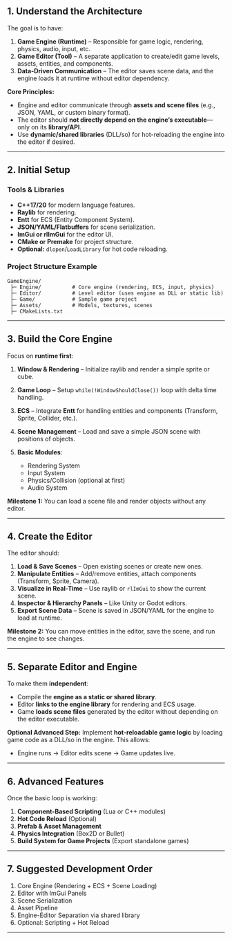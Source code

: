 ﻿## **1. Understand the Architecture**

The goal is to have:

1. **Game Engine (Runtime)** – Responsible for game logic, rendering, physics, audio, input, etc.
2. **Game Editor (Tool)** – A separate application to create/edit game levels, assets, entities, and components.
3. **Data-Driven Communication** – The editor saves scene data, and the engine loads it at runtime without editor dependency.

**Core Principles:**

* Engine and editor communicate through **assets and scene files** (e.g., JSON, YAML, or custom binary format).
* The editor should **not directly depend on the engine’s executable**—only on its **library/API**.
* Use **dynamic/shared libraries** (DLL/so) for hot-reloading the engine into the editor if desired.

---

## **2. Initial Setup**

### **Tools & Libraries**

* **C++17/20** for modern language features.
* **Raylib** for rendering.
* **Entt** for ECS (Entity Component System).
* **JSON/YAML/Flatbuffers** for scene serialization.
* **ImGui or rlImGui** for the editor UI.
* **CMake or Premake** for project structure.
* **Optional:** `dlopen`/`LoadLibrary` for hot code reloading.

### **Project Structure Example**

```
GameEngine/
 ├─ Engine/          # Core engine (rendering, ECS, input, physics)
 ├─ Editor/          # Level editor (uses engine as DLL or static lib)
 ├─ Game/            # Sample game project
 ├─ Assets/          # Models, textures, scenes
 ├─ CMakeLists.txt
```

---

## **3. Build the Core Engine**

Focus on **runtime first**:

1. **Window & Rendering** – Initialize raylib and render a simple sprite or cube.
2. **Game Loop** – Setup `while(!WindowShouldClose())` loop with delta time handling.
3. **ECS** – Integrate **Entt** for handling entities and components (Transform, Sprite, Collider, etc.).
4. **Scene Management** – Load and save a simple JSON scene with positions of objects.
5. **Basic Modules**:

   * Rendering System
   * Input System
   * Physics/Collision (optional at first)
   * Audio System

**Milestone 1:** You can load a scene file and render objects without any editor.

---

## **4. Create the Editor**

The editor should:

1. **Load & Save Scenes** – Open existing scenes or create new ones.
2. **Manipulate Entities** – Add/remove entities, attach components (Transform, Sprite, Camera).
3. **Visualize in Real-Time** – Use raylib or `rlImGui` to show the current scene.
4. **Inspector & Hierarchy Panels** – Like Unity or Godot editors.
5. **Export Scene Data** – Scene is saved in JSON/YAML for the engine to load at runtime.

**Milestone 2:** You can move entities in the editor, save the scene, and run the engine to see changes.

---

## **5. Separate Editor and Engine**

To make them **independent**:

* Compile the **engine as a static or shared library**.
* Editor **links to the engine library** for rendering and ECS usage.
* Game **loads scene files** generated by the editor without depending on the editor executable.

**Optional Advanced Step:**
Implement **hot-reloadable game logic** by loading game code as a DLL/so in the engine. This allows:

* Engine runs → Editor edits scene → Game updates live.

---

## **6. Advanced Features**

Once the basic loop is working:

1. **Component-Based Scripting** (Lua or C++ modules)
2. **Hot Code Reload** (Optional)
3. **Prefab & Asset Management**
4. **Physics Integration** (Box2D or Bullet)
5. **Build System for Game Projects** (Export standalone games)

---

## **7. Suggested Development Order**

1. Core Engine (Rendering + ECS + Scene Loading)
2. Editor with ImGui Panels
3. Scene Serialization
4. Asset Pipeline
5. Engine-Editor Separation via shared library
6. Optional: Scripting + Hot Reload

---